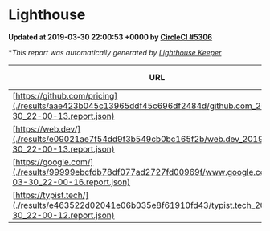 
# Lighthouse

**Updated at 2019-03-30 22:00:53 +0000 by [CircleCI #5306](https://circleci.com/gh/ItinerisLtd/lighthouse-keeper-example/5306)**

**This report was automatically generated by [Lighthouse Keeper](https://github.com/itinerisltd/lighthouse-keeper)*

| URL | Performance | Accessibility | Best Practices | SEO | PWA | Updated At |
| --- | --- | --- | --- | --- | --- | --- |
| [https://github.com/pricing](./results/aae423b045c13965ddf45c696df2484d/github.com_2019-03-30_22-00-13.report.json) | 0.87 | 0.89 | 0.93 | 0.9 | 0.58 | 2019-03-30T22:00:13.479Z |
| [https://web.dev/](./results/e09021ae7f54dd9f3b549cb0bc165f2b/web.dev_2019-03-30_22-00-13.report.json) | 0.98 | 0.93 | 0.93 | 0.96 | 1 | 2019-03-30T22:00:13.720Z |
| [https://google.com/](./results/99999ebcfdb78df077ad2727fd00969f/www.google.com_2019-03-30_22-00-16.report.json) | 0.94 | 0.71 | 0.93 | 0.82 | 0.58 | 2019-03-30T22:00:16.022Z |
| [https://typist.tech/](./results/e463522d02041e06b035e8f61910fd43/typist.tech_2019-03-30_22-00-12.report.json) | 1 |  |  |  |  | 2019-03-30T22:00:12.368Z |
